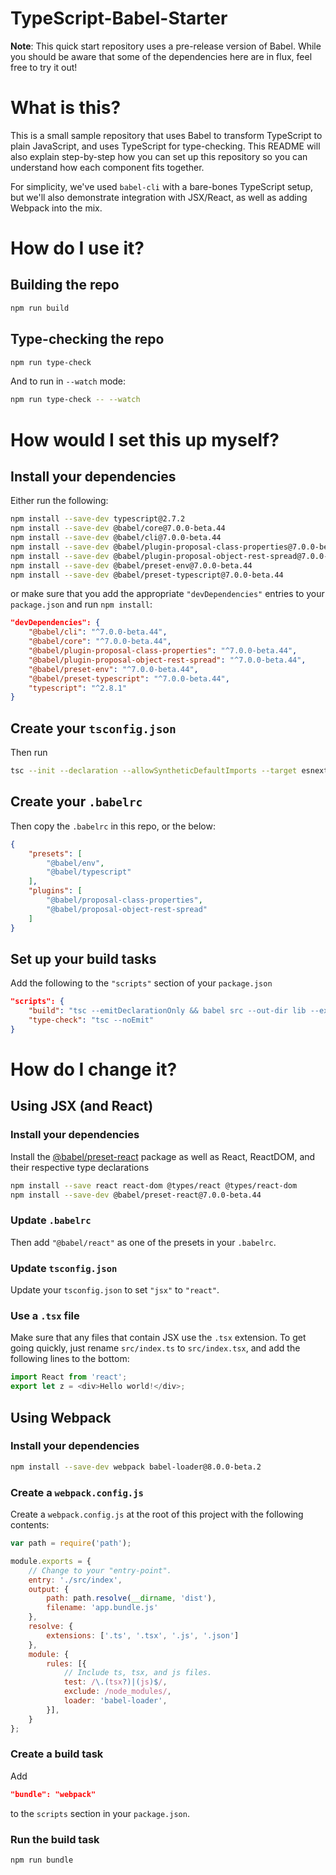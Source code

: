 # TypeScript-Babel-Starter

**Note**: This quick start repository uses a pre-release version of Babel. While you should be aware that some of the dependencies here are in flux, feel free to try it out!

# What is this?

This is a small sample repository that uses Babel to transform TypeScript to plain JavaScript, and uses TypeScript for type-checking.
This README will also explain step-by-step how you can set up this repository so you can understand how each component fits together.

For simplicity, we've used `babel-cli` with a bare-bones TypeScript setup, but we'll also demonstrate integration with JSX/React, as well as adding Webpack into the mix.

# How do I use it?

## Building the repo

```sh
npm run build
```

## Type-checking the repo

```sh
npm run type-check
```

And to run in `--watch` mode:

```sh
npm run type-check -- --watch
```

# How would I set this up myself?

## Install your dependencies

Either run the following:

```sh
npm install --save-dev typescript@2.7.2
npm install --save-dev @babel/core@7.0.0-beta.44
npm install --save-dev @babel/cli@7.0.0-beta.44
npm install --save-dev @babel/plugin-proposal-class-properties@7.0.0-beta.44
npm install --save-dev @babel/plugin-proposal-object-rest-spread@7.0.0-beta.44
npm install --save-dev @babel/preset-env@7.0.0-beta.44
npm install --save-dev @babel/preset-typescript@7.0.0-beta.44
```

or make sure that you add the appropriate `"devDependencies"` entries to your `package.json` and run `npm install`:

```json
"devDependencies": {
    "@babel/cli": "^7.0.0-beta.44",
    "@babel/core": "^7.0.0-beta.44",
    "@babel/plugin-proposal-class-properties": "^7.0.0-beta.44",
    "@babel/plugin-proposal-object-rest-spread": "^7.0.0-beta.44",
    "@babel/preset-env": "^7.0.0-beta.44",
    "@babel/preset-typescript": "^7.0.0-beta.44",
    "typescript": "^2.8.1"
}
```

## Create your `tsconfig.json`

Then run

```sh
tsc --init --declaration --allowSyntheticDefaultImports --target esnext --outDir lib
```

## Create your `.babelrc`

Then copy the `.babelrc` in this repo, or the below:

```json
{
    "presets": [
        "@babel/env",
        "@babel/typescript"
    ],
    "plugins": [
        "@babel/proposal-class-properties",
        "@babel/proposal-object-rest-spread"
    ]
}
```

## Set up your build tasks

Add the following to the `"scripts"` section of your `package.json`

```json
"scripts": {
    "build": "tsc --emitDeclarationOnly && babel src --out-dir lib --extensions \".ts,.tsx\"",
    "type-check": "tsc --noEmit"
}
```

# How do I change it?

## Using JSX (and React)

### Install your dependencies

Install the [@babel/preset-react](https://www.npmjs.com/package/@babel/preset-react) package as well as React, ReactDOM, and their respective type declarations

```sh
npm install --save react react-dom @types/react @types/react-dom
npm install --save-dev @babel/preset-react@7.0.0-beta.44
```

### Update `.babelrc`

Then add `"@babel/react"` as one of the presets in your `.babelrc`.

### Update `tsconfig.json`

Update your `tsconfig.json` to set `"jsx"` to `"react"`.

### Use a `.tsx` file

Make sure that any files that contain JSX use the `.tsx` extension.
To get going quickly, just rename `src/index.ts` to `src/index.tsx`, and add the following lines to the bottom:

```ts
import React from 'react';
export let z = <div>Hello world!</div>;
```

## Using Webpack

### Install your dependencies

```sh
npm install --save-dev webpack babel-loader@8.0.0-beta.2
```

### Create a `webpack.config.js`

Create a `webpack.config.js` at the root of this project with the following contents:

```js
var path = require('path');

module.exports = {
    // Change to your "entry-point".
    entry: './src/index',
    output: {
        path: path.resolve(__dirname, 'dist'),
        filename: 'app.bundle.js'
    },
    resolve: {
        extensions: ['.ts', '.tsx', '.js', '.json']
    },
    module: {
        rules: [{
            // Include ts, tsx, and js files.
            test: /\.(tsx?)|(js)$/,
            exclude: /node_modules/,
            loader: 'babel-loader',
        }],
    }
};
```

### Create a build task

Add

```json
"bundle": "webpack"
```

to the `scripts` section in your `package.json`.

### Run the build task

```
npm run bundle
```
